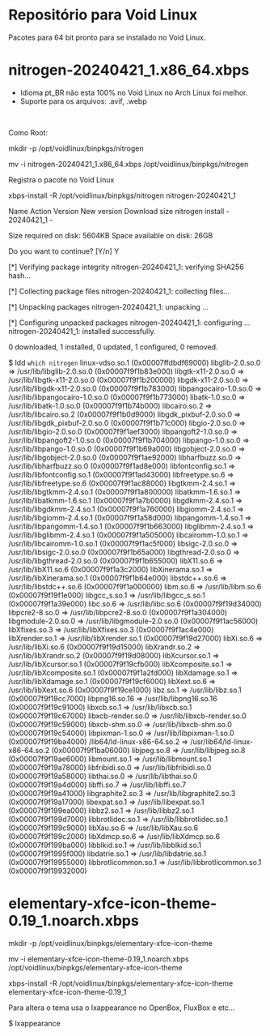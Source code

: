 # Repositório para Void Linux

Pacotes para 64 bit pronto para se instalado no Void Linux.


# nitrogen-20240421_1.x86_64.xbps

* Idioma pt_BR não esta 100% no Void Linux no Arch Linux foi melhor.
* Suporte para os arquivos: .avif, .webp
  
<BR>

Como Root:

mkdir -p /opt/voidlinux/binpkgs/nitrogen

mv -i nitrogen-20240421_1.x86_64.xbps /opt/voidlinux/binpkgs/nitrogen


Registra o pacote no Void Linux


xbps-install -R /opt/voidlinux/binpkgs/nitrogen nitrogen-20240421_1

Name     Action    Version           New version            Download size
nitrogen install   -                 20240421_1             - 

Size required on disk:        5604KB
Space available on disk:        26GB

Do you want to continue? [Y/n] Y

[*] Verifying package integrity
nitrogen-20240421_1: verifying SHA256 hash...

[*] Collecting package files
nitrogen-20240421_1: collecting files...

[*] Unpacking packages
nitrogen-20240421_1: unpacking ...

[*] Configuring unpacked packages
nitrogen-20240421_1: configuring ...
nitrogen-20240421_1: installed successfully.

0 downloaded, 1 installed, 0 updated, 1 configured, 0 removed.



$ ldd `which nitrogen`
	linux-vdso.so.1 (0x00007ffdbdf69000)
	libglib-2.0.so.0 => /usr/lib/libglib-2.0.so.0 (0x00007f9f1b83e000)
	libgtk-x11-2.0.so.0 => /usr/lib/libgtk-x11-2.0.so.0 (0x00007f9f1b200000)
	libgdk-x11-2.0.so.0 => /usr/lib/libgdk-x11-2.0.so.0 (0x00007f9f1b783000)
	libpangocairo-1.0.so.0 => /usr/lib/libpangocairo-1.0.so.0 (0x00007f9f1b773000)
	libatk-1.0.so.0 => /usr/lib/libatk-1.0.so.0 (0x00007f9f1b74b000)
	libcairo.so.2 => /usr/lib/libcairo.so.2 (0x00007f9f1b0d9000)
	libgdk_pixbuf-2.0.so.0 => /usr/lib/libgdk_pixbuf-2.0.so.0 (0x00007f9f1b71c000)
	libgio-2.0.so.0 => /usr/lib/libgio-2.0.so.0 (0x00007f9f1aef3000)
	libpangoft2-1.0.so.0 => /usr/lib/libpangoft2-1.0.so.0 (0x00007f9f1b704000)
	libpango-1.0.so.0 => /usr/lib/libpango-1.0.so.0 (0x00007f9f1b69a000)
	libgobject-2.0.so.0 => /usr/lib/libgobject-2.0.so.0 (0x00007f9f1ae92000)
	libharfbuzz.so.0 => /usr/lib/libharfbuzz.so.0 (0x00007f9f1ad8e000)
	libfontconfig.so.1 => /usr/lib/libfontconfig.so.1 (0x00007f9f1ad43000)
	libfreetype.so.6 => /usr/lib/libfreetype.so.6 (0x00007f9f1ac88000)
	libgtkmm-2.4.so.1 => /usr/lib/libgtkmm-2.4.so.1 (0x00007f9f1a800000)
	libatkmm-1.6.so.1 => /usr/lib/libatkmm-1.6.so.1 (0x00007f9f1a7b0000)
	libgdkmm-2.4.so.1 => /usr/lib/libgdkmm-2.4.so.1 (0x00007f9f1a760000)
	libgiomm-2.4.so.1 => /usr/lib/libgiomm-2.4.so.1 (0x00007f9f1a58d000)
	libpangomm-1.4.so.1 => /usr/lib/libpangomm-1.4.so.1 (0x00007f9f1b663000)
	libglibmm-2.4.so.1 => /usr/lib/libglibmm-2.4.so.1 (0x00007f9f1a505000)
	libcairomm-1.0.so.1 => /usr/lib/libcairomm-1.0.so.1 (0x00007f9f1ac5f000)
	libsigc-2.0.so.0 => /usr/lib/libsigc-2.0.so.0 (0x00007f9f1b65a000)
	libgthread-2.0.so.0 => /usr/lib/libgthread-2.0.so.0 (0x00007f9f1b655000)
	libX11.so.6 => /usr/lib/libX11.so.6 (0x00007f9f1a3c2000)
	libXinerama.so.1 => /usr/lib/libXinerama.so.1 (0x00007f9f1b64e000)
	libstdc++.so.6 => /usr/lib/libstdc++.so.6 (0x00007f9f1a000000)
	libm.so.6 => /usr/lib/libm.so.6 (0x00007f9f19f1e000)
	libgcc_s.so.1 => /usr/lib/libgcc_s.so.1 (0x00007f9f1a39e000)
	libc.so.6 => /usr/lib/libc.so.6 (0x00007f9f19d34000)
	libpcre2-8.so.0 => /usr/lib/libpcre2-8.so.0 (0x00007f9f1a304000)
	libgmodule-2.0.so.0 => /usr/lib/libgmodule-2.0.so.0 (0x00007f9f1ac56000)
	libXfixes.so.3 => /usr/lib/libXfixes.so.3 (0x00007f9f1ac4e000)
	libXrender.so.1 => /usr/lib/libXrender.so.1 (0x00007f9f19d27000)
	libXi.so.6 => /usr/lib/libXi.so.6 (0x00007f9f19d15000)
	libXrandr.so.2 => /usr/lib/libXrandr.so.2 (0x00007f9f19d08000)
	libXcursor.so.1 => /usr/lib/libXcursor.so.1 (0x00007f9f19cfb000)
	libXcomposite.so.1 => /usr/lib/libXcomposite.so.1 (0x00007f9f1a2fd000)
	libXdamage.so.1 => /usr/lib/libXdamage.so.1 (0x00007f9f19cf6000)
	libXext.so.6 => /usr/lib/libXext.so.6 (0x00007f9f19ce1000)
	libz.so.1 => /usr/lib/libz.so.1 (0x00007f9f19cc7000)
	libpng16.so.16 => /usr/lib/libpng16.so.16 (0x00007f9f19c91000)
	libxcb.so.1 => /usr/lib/libxcb.so.1 (0x00007f9f19c67000)
	libxcb-render.so.0 => /usr/lib/libxcb-render.so.0 (0x00007f9f19c59000)
	libxcb-shm.so.0 => /usr/lib/libxcb-shm.so.0 (0x00007f9f19c54000)
	libpixman-1.so.0 => /usr/lib/libpixman-1.so.0 (0x00007f9f19ba4000)
	/lib64/ld-linux-x86-64.so.2 => /usr/lib64/ld-linux-x86-64.so.2 (0x00007f9f1ba06000)
	libjpeg.so.8 => /usr/lib/libjpeg.so.8 (0x00007f9f19ae6000)
	libmount.so.1 => /usr/lib/libmount.so.1 (0x00007f9f19a78000)
	libfribidi.so.0 => /usr/lib/libfribidi.so.0 (0x00007f9f19a58000)
	libthai.so.0 => /usr/lib/libthai.so.0 (0x00007f9f19a4d000)
	libffi.so.7 => /usr/lib/libffi.so.7 (0x00007f9f19a41000)
	libgraphite2.so.3 => /usr/lib/libgraphite2.so.3 (0x00007f9f19a17000)
	libexpat.so.1 => /usr/lib/libexpat.so.1 (0x00007f9f199ea000)
	libbz2.so.1 => /usr/lib/libbz2.so.1 (0x00007f9f199d7000)
	libbrotlidec.so.1 => /usr/lib/libbrotlidec.so.1 (0x00007f9f199c9000)
	libXau.so.6 => /usr/lib/libXau.so.6 (0x00007f9f199c2000)
	libXdmcp.so.6 => /usr/lib/libXdmcp.so.6 (0x00007f9f199ba000)
	libblkid.so.1 => /usr/lib/libblkid.so.1 (0x00007f9f1995f000)
	libdatrie.so.1 => /usr/lib/libdatrie.so.1 (0x00007f9f19955000)
	libbrotlicommon.so.1 => /usr/lib/libbrotlicommon.so.1 (0x00007f9f19932000)


# elementary-xfce-icon-theme-0.19_1.noarch.xbps

mkdir -p /opt/voidlinux/binpkgs/elementary-xfce-icon-theme

mv -i elementary-xfce-icon-theme-0.19_1.noarch.xbps /opt/voidlinux/binpkgs/elementary-xfce-icon-theme

xbps-install -R /opt/voidlinux/binpkgs/elementary-xfce-icon-theme elementary-xfce-icon-theme-0.19_1


Para altera o tema usa o lxappearance no OpenBox, FluxBox e etc...

$ lxappearance

